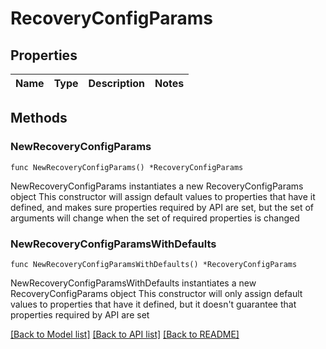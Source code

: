 # RecoveryConfigParams

## Properties

Name | Type | Description | Notes
------------ | ------------- | ------------- | -------------

## Methods

### NewRecoveryConfigParams

`func NewRecoveryConfigParams() *RecoveryConfigParams`

NewRecoveryConfigParams instantiates a new RecoveryConfigParams object
This constructor will assign default values to properties that have it defined,
and makes sure properties required by API are set, but the set of arguments
will change when the set of required properties is changed

### NewRecoveryConfigParamsWithDefaults

`func NewRecoveryConfigParamsWithDefaults() *RecoveryConfigParams`

NewRecoveryConfigParamsWithDefaults instantiates a new RecoveryConfigParams object
This constructor will only assign default values to properties that have it defined,
but it doesn't guarantee that properties required by API are set


[[Back to Model list]](../README.md#documentation-for-models) [[Back to API list]](../README.md#documentation-for-api-endpoints) [[Back to README]](../README.md)


